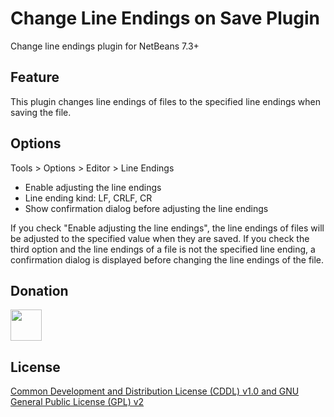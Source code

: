 # Change Line Endings on Save Plugin
Change line endings plugin for NetBeans 7.3+

## Feature
This plugin changes line endings of files to the specified line endings when saving the file.

## Options

Tools > Options > Editor > Line Endings

- Enable adjusting the line endings
- Line ending kind: LF, CRLF, CR
- Show confirmation dialog before adjusting the line endings

If you check "Enable adjusting the line endings", the line endings of files will be adjusted to
the specified value when they are saved. If you check the third option and the line endings of
a file is not the specified line ending, a confirmation dialog is displayed before changing the
line endings of the file.

## Donation

<a href="https://www.patreon.com/junichi11"><img src="https://c5.patreon.com/external/logo/become_a_patron_button@2x.png" height="50"></a>

## License
[Common Development and Distribution License (CDDL) v1.0 and GNU General Public License (GPL) v2](http://netbeans.org/cddl-gplv2.html)
